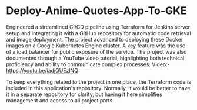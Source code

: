 # Deploy-Anime-Quotes-App-To-GKE

Engineered a streamlined CI/CD pipeline using Terraform for Jenkins server setup and integrating it with a GitHub repository for automatic code retrieval and image deployment. The project advanced to deploying these Docker images on a Google Kubernetes Engine cluster. A key feature was the use of a load balancer for public exposure of the service. The project was also documented through a YouTube video tutorial, highlighting both technical proficiency and ability to communicate complex processes.
Video:- https://youtu.be/iadjQUEzlNQ

To keep everything related to the project in one place, the Terraform code is included in this application's repository. Normally, it would be better to have it in a separate repository for clarity, but having it here simplifies management and access to all project parts.
